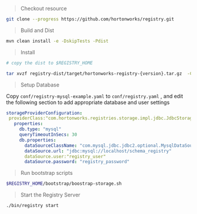 



> Checkout resource

```sh
git clone --progress https://github.com/hortonworks/registry.git
```



> Build and Dist

```sh
mvn clean install -e -DskipTests -Pdist
```



>Install

```sh
# copy the dist to $REGISTRY_HOME

tar xvzf registry-dist/target/hortonworks-registry-{version}.tar.gz  -C $REGISTRY_INSTALL_DIR

```



> Setup Database

Copy `conf/registry-mysql-example.yaml`  to  `conf/registry.yaml` , and edit the following section to add appropriate database and user settings

```yaml
storageProviderConfiguration:
 providerClass:"com.hortonworks.registries.storage.impl.jdbc.JdbcStorageManager"
   properties:
     db.type: "mysql"
     queryTimeoutInSecs: 30
     db.properties:
       dataSourceClassName: "com.mysql.jdbc.jdbc2.optional.MysqlDataSource"
       dataSource.url: "jdbc:mysql://localhost/schema_registry"
       dataSource.user:"registry_user"
       dataSource.password: "registry_password"
```



> Run bootstrap scripts

```sh
$REGISTRY_HOME/bootstrap/boostrap-storage.sh
```



> Start the Registry Server

```sh
./bin/registry start
```



